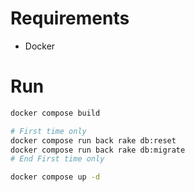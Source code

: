 # Requirements

- Docker

# Run

```bash
docker compose build

# First time only
docker compose run back rake db:reset 
docker compose run back rake db:migrate
# End First time only

docker compose up -d
```